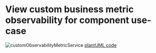 # View custom business metric observability for component use-case

![customObservabilityMetricService](http://www.plantuml.com/plantuml/proxy?cache=no&src=https://raw.githubusercontent.com/tmforum-oda/oda-canvas/master/usecase-library/pumlFiles/customObservability.puml)
[plantUML code](pumlFiles/customObservability.puml)